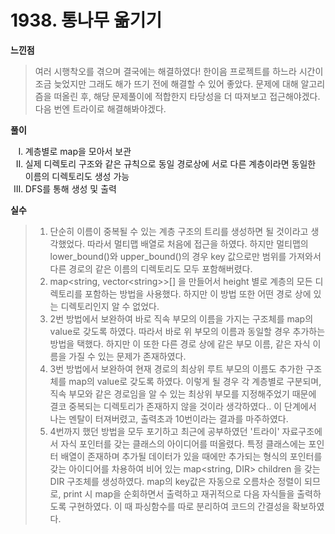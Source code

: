 # 1938. 통나무 옮기기

**느낀점**
>여러 시행착오를 겪으며 결국에는 해결하였다! 한이음 프로젝트를 하느라 시간이 조금 늦었지만 그래도 해가 뜨기 전에 해결할 수 있어 좋았다. 문제에 대해 알고리즘을 떠올린 후, 해당 문제풀이에 적합한지 타당성을 더 따져보고 접근해야겠다. 다음 번엔 트라이로 해결해봐야겠다.

**풀이**
<ol type="I">
    <li>계층별로 map을 모아서 보관</li>
    <li>실제 디렉토리 구조와 같은 규칙으로 동일 경로상에 서로 다른 계층이라면 동일한 이름의 디렉토리도 생성 가능</li>
    <li>DFS를 통해 생성 및 출력</li>
</ol>

**실수**
>1. 단순히 이름이 중복될 수 있는 계층 구조의 트리를 생성하면 될 것이라고 생각했었다. 따라서 멀티맵 배열로 처음에 접근을 하였다. 하지만 멀티맵의 lower_bound()와 upper_bound()의 경우 key 값으로만 범위를 가져와서 다른 경로의 같은 이름의 디렉토리도 모두 포함해버렸다.
>2. map&lt;string, vector&lt;string&gt;&gt;[] 을 만들어서 height 별로 계층의 모든 디렉토리를 포함하는 방법을 사용했다. 하지만 이 방법 또한 어떤 경로 상에 있는 디렉토리인지 알 수 없었다.
>3. 2번 방법에서 보완하여 바로 직속 부모의 이름을 가지는 구조체를 map의 value로 갖도록 하였다. 따라서 바로 위 부모의 이름과 동일할 경우 추가하는 방법을 택했다. 하지만 이 또한 다른 경로 상에 같은 부모 이름, 같은 자식 이름을 가질 수 있는 문제가 존재하였다.
>4. 3번 방법에서 보완하여 현재 경로의 최상위 루트 부모의 이름도 추가한 구조체를 map의 value로 갖도록 하였다. 이렇게 될 경우 각 계층별로 구분되며, 직속 부모와 같은 경로임을 알 수 있는 최상위 부모를 지정해주었기 때문에 결코 중복되는 디렉토리가 존재하지 않을 것이라 생각하였다.. 이 단계에서 나는 멘탈이 터져버렸고, 출력초과 10번이라는 결과를 마주하였다.
>5. 4번까지 했던 방법을 모두 포기하고 최근에 공부하였던 '트라이' 자료구조에서 자식 포인터를 갖는 클래스의 아이디어를 떠올렸다. 특정 클래스에는 포인터 배열이 존재하며 추가될 데이터가 있을 때에만 추가되는 형식의 포인터를 갖는 아이디어를 차용하여 비어 있는 map&lt;string, DIR&gt; children 을 갖는 DIR 구조체를 생성하였다. map의 key값은 자동으로 오름차순 정렬이 되므로, print 시 map을 순회하면서 출력하고 재귀적으로 다음 자식들을 출력하도록 구현하였다. 이 때 파싱함수를 따로 분리하여 코드의 간결성을 확보하였다.
